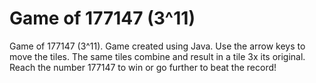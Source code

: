 # Game of 177147 (3^11)
Game of 177147 (3^11). Game created using Java. Use the arrow keys to move the tiles. The same tiles combine and result in a tile 3x its original. Reach the number 177147 to win or go further to beat the record!
